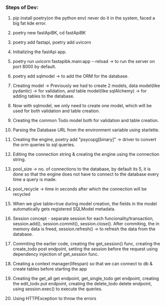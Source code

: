 ### Steps of Dev:
1. pip install poetry(on the python env) never do it in the system, faced a big fat kde error.
2. poetry new fastApiBK, cd fastApiBK
2. poetry add fastapi, poetry add uvicorn
3. Initializing the fastApi app.
4. poetry run uvicorn fastapibk.main:app --reload -> to run the server on port 8000 by default.
5. poetry add sqlmodel -> to add the ORM for the database.
6. Creating model -> Previously we had to create 2 models, data model(like pydantic) -> for validation, and table model(like sqlAlchemy) -> for adding tables to the database.
7. Now with sqlmodel, we only need to create one model, which will be used for both validation and table creation.
8. Creating the common Todo model both for validation and table creation.
9. Parsing the Database URL from the environment variable using starlette.
10. Creating the engine, poetry add "psycopg[binary]" -> driver to convert the orm queries to sql queries.
11. Editing the connection string & creating the engine using the connection string.
12. pool_size -> no. of connections to the database, by default its 5, it is done so that the engine does not have to connect to the database every time a query is made.
13. pool_recycle -> time in seconds after which the connection will be recycled

14. When we give table=true during model creation, the fields in the model automatically gets registered SQLModel metadata.
15. Session concept - separate session for each funcionality/transaction, session.add(), session.commit(), session.close(). After commiting, the in memory data is freed, session.refresh() -> to refresh the data from the database.
16. Commiting the earlier code, creating the get_session() func, creating the create_todo post endpoint, setting the session before the request using dependency injection of get_session func.
17. Creating a context manager(lifespan) so that we can connect to db & create tables before starting the app
18. Creating the get_all get endpoint, get_single_todo get endpoint, creating the edit_todo put endpoint, creating the delete_todo delete endpoint, using session.exec() to execute the queries.
19. Using HTTPException to throw the errors